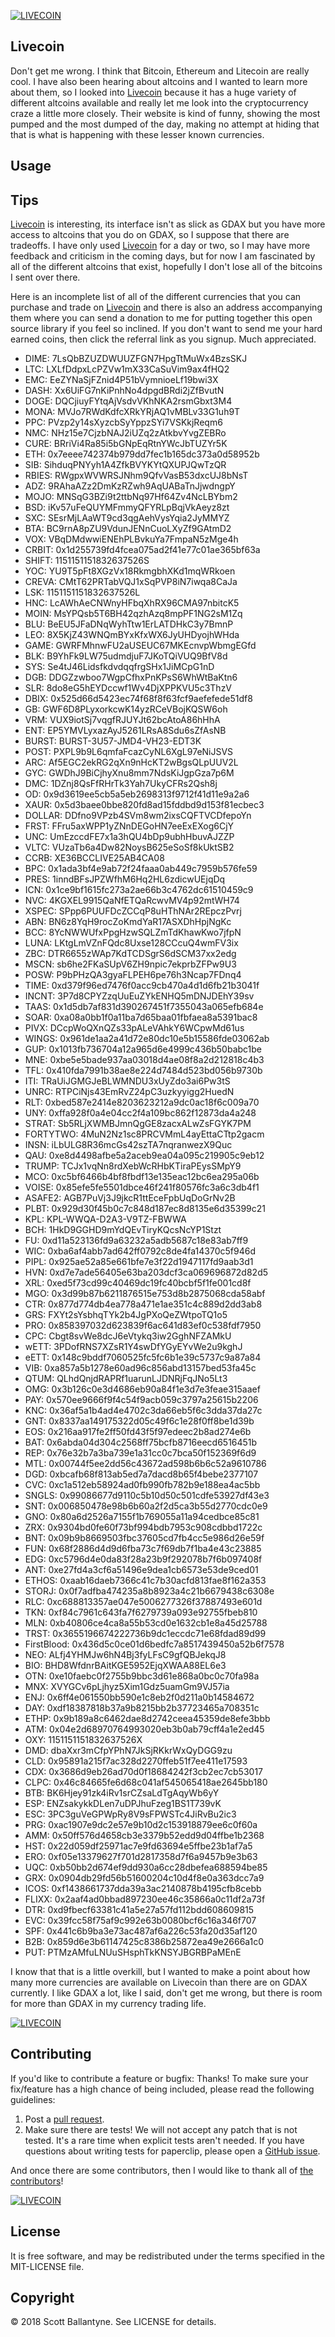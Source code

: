 [![LIVECOIN](https://github.com/ballantyne/livecoin/blob/master/images/affiliate.gif?raw=true)](https://livecoin.net/?from=Livecoin-ybRDrafb)

Livecoin
------------


Don't get me wrong.  I think that Bitcoin, Ethereum and Litecoin are really cool.  I have also been hearing about altcoins and I wanted to learn more about them, so I looked into [Livecoin](https://livecoin.net/?from=Livecoin-ybRDrafb) because it has a huge variety of different altcoins available and really let me look into the cryptocurrency craze a little more closely.  Their website is kind of funny, showing the most pumped and the most dumped of the day, making no attempt at hiding that that is what is happening with these lesser known currencies.  

Usage
------------


Tips
------------


[Livecoin](https://livecoin.net/?from=Livecoin-ybRDrafb) is interesting, its interface isn't as slick as GDAX but you have more access to altcoins that you do on GDAX, so I suppose that there are tradeoffs.  I have only used [Livecoin](https://livecoin.net/?from=Livecoin-ybRDrafb) for a day or two, so I may have more feedback and criticism in the coming days, but for now I am fascinated by all of the different altcoins that exist, hopefully I don't lose all of the bitcoins I sent over there. 

Here is an incomplete list of all of the different currencies that you can purchase and trade on [Livecoin](https://livecoin.net/?from=Livecoin-ybRDrafb) and there is also an address accompanying them where you can send a donation to me for putting together this open source library if you feel so inclined.  If you don't want to send me your hard earned coins, then click the referral link as you signup.  Much appreciated.


* DIME: 7LsQbBZUZDWUUZFGN7HpgTtMuWx4BzsSKJ
* LTC: LXLfDdpxLcPZVw1mX33CaSuVim9ax4fHQ2
* EMC: EeZYNaSjFZnid4P51bVymnioeLf19bwi3X
* DASH: Xx6UiFG7nKiPnhNo4dpgdBRdi2jZfBvutN
* DOGE: DQCjiuyFYtqAjVsdvVKhNKA2rsmGbxt3M4
* MONA: MVJo7RWdKdfcXRkYRjAQ1vMBLv33G1uh9T
* PPC: PVzp2y14sXyzcbSyYppzSYi7VSKkjReqm6
* NMC: NHz15e7CjzbNAJ2iUZq2zAtkbvYvgZEBRo
* CURE: BRriVi4Ra85i5bGNpEqRtnYWcJbTUZYr5K
* ETH: 0x7eeee742374b979dd7fec1b165dc373a0d58952b
* SIB: SihduqPNYyh1A4ZfkBVYKYtQXUPJQwTzQR
* RBIES: RWgpxWVWRSJNhm9QfvVasB53dxcUJ8bNsT
* ADZ: 9RAhaAZz2DmKzRZwh9AqUABaTnJjwdngpY
* MOJO: MNSqG3BZi9t2ttbNq97Hf64Zv4NcLBYbm2
* BSD: iKv57uFeQUYMFmmyQFYRLpBqjVkAeyz8zt
* SXC: SEsrMjLAaWT9cd3qgAehVysYqia2JyMMYZ
* BTA: BC9rnA8pZU9VdunJENnCuoLXyZf9GAtmD2
* VOX: VBqDMdwwiENEhPLBvkuYa7FmpaN5zMge4h
* CRBIT: 0x1d255739fd4fcea075ad2f41e77c01ae365bf63a
* SHIFT: 1151151151832637526S
* YOC: YU9T5pFt8XGzVx18RkmgbhXKd1mqWRkoen
* CREVA: CMtT62PRTabVQJ1xSqPVP8iN7iwqa8CaJa
* LSK: 1151151151832637526L
* HNC: LcAWhAeCNWnyHFbqXhRX96CMA97nbitcK5
* MOIN: MsYPQsb5T6BH42qzhAzq8mpPF1NG2sM1Zq
* BLU: BeEU5JFaDNqWyhTtw1ErLATDHkC3y7BmnP
* LEO: 8X5KjZ43WNQmBYxKfxWX6JyUHDyojhWHda
* GAME: GWRFMhnwFU2aUSEUC67MKEcnvpWbmgEGfd
* BLK: B9YhFk9LW75udmdjuF7JKoTQiVUQ9BfV8d
* SYS: Se4tJ46LidsfkdvdqqfrgSHx1JiMCpG1nD
* DGB: DDGZzwboo7WgpCfhxPnKPsS6WhWtBaKtn6
* SLR: 8do8eG5hEYDccwf1Wv4DjXPPKVU5c3ThzV
* DBIX: 0x525d66d5423ec74f68f8f63fcf9aefefede51df8
* GB: GWF6D8PLyxorkcwK14yzRCeVBojKQSW6oh
* VRM: VUX9iotSj7vqgfRJUYJt62bcAtoA86hHhA
* ENT: EP5YMVLyxazAyJ5261LRsA8Sdu6sZfAsNB
* BURST: BURST-3U57-JMD4-VH23-EDT3K
* POST: PXPL9b9L6qmfaFcazCyNL6XgL97eNiJSVS
* ARC: Af5EGC2ekRG2qXn9nHcKT2wBgsQLpUUV2L
* GYC: GWDhJ9BiCjhyXnu8mm7NdsKiJgpGza7p6M
* DMC: 1DZnj8QsFfRHrTk3Yah7UkyCFRs2Qsh8j
* OD: 0x9d3619ee5cb5a5eb2698313f9712f41d11e9a2a6
* XAUR: 0x5d3baee0bbe820fd8ad15fddbd9d153f81ecbec3
* DOLLAR: DDfno9VPzb4SVm8wm2ixsCQFTVCDfepoYn
* FRST: FFru5axWPP1yZNnDEGoHN7eeExEXog6CjY
* UNC: UmEzccdFE7x1a3hQU4bDp9ubhHbuvAJZZP
* VLTC: VUzaTb6a4Dw82NoysB625eSoSf8kUktSB2
* CCRB: XE36BCCLIVE25AB4CA08
* BPC: 0x1ada3bf4e9ab72f24faaa0ab449c7959b576fe59
* PRES: 1inndBFsJPZWfhM6Hq2HL6zdicwUEjqDq
* ICN: 0x1ce9bf1615fc273a2ae66b3c4762dc61510459c9
* NVC: 4KGXEL9915QaNfETQaRcwvMV4p92mtWH74
* XSPEC: SPpp6PUUFDcZCCqP8uHThNAr2REpczPvrj
* ABN: BN6z8YqH9rocZoKmdYaR17ASXDhHpjNgKc
* BCC: 8YcNWWUfxPpgHzwSQLZmTdKhawKwo7jfpN
* LUNA: LKtgLmVZnFQdc8Uxse128CCcuQ4wmFV3ix
* ZBC: DTR6655zWAp7KdTCDSgrS6dSCM37xx2edg
* MSCN: sb6he2FKaSUpV6ZH9npic7ekprbZFPw9U3
* POSW: P9bPHzQA3gyaFLPEH6pe76h3Ncap7FDnq4
* TIME: 0xd379f96ed7476f0acc9cb470a4d1d6fb21b3041f
* INCNT: 3P7d8CPYZzqUuEuZYkENHQ5mDNJDEhY39sv
* TAAS: 0x1d5db7af831d390267451f7355043a065efb684e
* SOAR: 0xa08a0bb1f0a11ba7d65baa01fbfaea8a5391bac8
* PIVX: DCcpWoQXnQZs33pALeVAhkY6WCpwMd61us
* WINGS: 0x961de1aa2a41d72e80dc10e5b15586fde03062ab
* GUP: 0x1013fb736704a12a965d6e4999c436b50babc1be
* MNE: 0xbe5e5bade937aa03018d4ae08f8a2d212818c4b3
* TFL: 0x410fda7991b38ae8e224d7484d523bd056b9730b
* ITI: TRaUiJGMGJeBLWMNDU3xUyZdo3ai6Pw3tS
* UNRC: RTPCiNjs43EmRvZ24pC3uzkyyigg2HuedN
* RLT: 0xbed587e2414e8203623212a9dc0ac18f6c009a70
* UNY: 0xffa928f0a4e04cc2f4a109bc862f12873da4a248
* STRAT: Sb5RLjXWMBJmnQgGE8zacxALwZsFGYK7PM
* FORTYTWO: 4MuN2Nz1sc8PRCVMmL4ayEttaCTtp2gacm
* INSN: iLbULG8R36mcGs42szTA7nqranwezX9Quc
* QAU: 0xe8d4498afbe5a2aceb9ea04a095c219905c9eb12
* TRUMP: TCJx1vqNn8rdXebWcRHbKTiraPEysSMpY9
* MCO: 0xc5bf6466b4bf8fbdf13e135eac12bc6ea295a06b
* VOISE: 0x85efe5fe5501dbce46f241f80576fc3a6c3db4f1
* ASAFE2: AGB7PuVj3J9jkcR1ttEceFpbUqDoGrNv2B
* PLBT: 0x929d30f45b0c7c848d187ec8d8135e6d35399c21
* KPL: KPL-WWQA-D2A3-V9TZ-FBWWA
* BCH: 1HkD9GGHD9mYdQEvTiryKQcsNcYP1Stzt
* FU: 0xd11a523136fd9a63232a5adb5687c18e83ab7ff9
* WIC: 0xba6af4abb7ad642ff0792c8de4fa14370c5f946d
* PIPL: 0x925ae52a85e661bfe7e3f22d1947117fd9aab3d1
* HVN: 0xd7e7ade56405e63ba203dcf3ca069696872d82d5
* XRL: 0xed5f73cd99c40469dc19fc40bcbf5f1fe001cd8f
* MGO: 0x3d99b87b6211876515e753d8b2875068cda58abf
* CTR: 0x877d774db4ea778a471e1ae351c4c889d2dd3ab8
* GRS: FXYt2sYsbhqTYk2b4JgPXoQeZWtpoTQ1o5
* PRO: 0x858397032d623839f6ac641d83ef0c538fdf7950
* CPC: Cbgt8svWe8dcJ6eVtykq3iw2GghNFZAMkU
* wETT: 3PDofRNS7XZsR1Y4swDfYGyEYvWe2u9kghJ
* eETT: 0x148c9bddf7060525fc5fc6b1e39c5737c9a87a84
* VIB: 0xa857a5b1278e60ad96c856abd13157bed53fa45c
* QTUM: QLhdQnjdRAPRf1uarunLJDNRjFqJNo5Lt3
* OMG: 0x3b126c0e3d4686eb90a84f1e3d7e3feae315aaef
* PAY: 0x570ee9666f9f4c54f9acb059c3797a25615b2206
* KNC: 0x36af5a1b4ad4e4702c3da66eb5f6c3dda37da27c
* GNT: 0x8337aa149175322d05c49f6c1e28f0ff8be1d39b
* EOS: 0x216aa917fe2ff50fd43f5f97edeec2b8ad274e6b
* BAT: 0x6abda04d304c2568ff75bcfb8716eecd6516451b
* REP: 0x76e32b7a3ba739e1a31cc0c7bca50f152369f6d9
* MTL: 0x00744f5ee2dd56c43672ad598b6b6c52a9610786
* DGD: 0xbcafb68f813ab5ed7a7dacd8b65f4bebe2377107
* CVC: 0xc1a512eb58924ad0fb990fb782b9e188ea4ac5bb
* SNGLS: 0x99086677d9110c5b10d50c501cdfe53927df43e3
* SNT: 0x006850478e98b6b60a2f2d5ca3b55d2770cdc0e9
* GNO: 0x80a6d2526a7155f1b769055a11a94cedbce85c81
* ZRX: 0x9304bd0fe60f73bf994bdb7953c908cdbbd1722c
* BNT: 0x09b9b8669503fbc37605cd7fb4cc5e986d26e59f
* FUN: 0x68f2886d4d9d6fba73c7f69db7f1ba4e43c23885
* EDG: 0xc5796d4e0da83f28a23b9f292078b7f6b097408f
* ANT: 0xe27fd4a3cf6a51496e9dea1cb6573e53de9ced01
* ETHOS: 0xaab16daeb7366c41c7b30acfd813fae8f162a353
* STORJ: 0x0f7adfba474235a8b8923a4c21b6679438c6308e
* RLC: 0xc688813357ae047e5006277326f37887493e601d
* TKN: 0xf84c7961c643fa7f6279739a093e92755fbeb810
* MLN: 0xb40806ce4ca8a55b53cd0e1632cb1e8a45d25788
* TRST: 0x3655196674222736b9dc1eccdc71e68fdad89d99
* FirstBlood: 0x436d5c0ce01d6bedfc7a8517439450a52b6f7578
* NEO: ALfj4YHMJw6hN4Bj3fyLFsC9gfQBJekqJ8
* BIO: BHD8WfdnrBAitKGE5952EjqXWAA88EL6e3
* OTN: 0xe10faebc0f2755b9bbc3d61e868a0bc0c70fa98a
* MNX: XVYGCv6pLjhyz5Xim1Gdz5uamGm9VJ57ia
* ENJ: 0x6ff4e061550bb590e1c8eb2f0d211a0b14584672
* DAY: 0xdf18387818b37a9b8215bb2b37723465a708351c
* ETHP: 0x9b189a8c6462dae8d2742ceea45359de8efe3bbb
* ATM: 0x04e2d68970764993020eb3b0ab79cff4a1e2ed45
* OXY: 1151151151832637526X
* DMD: dbaXxr3mCfpYPhN7JkSjRKkrWxQyDGG9zu
* CLD: 0x95891a215f7ac328d2270ffeb51f7ee411e17593
* CDX: 0x3686d9eb26ad70d0f18684242f3cb2ec7cb53017
* CLPC: 0x46c84665fe6d68c041af545065418ae2645bb180
* BTB: BK6Hjey91zk4iRv1srCZsaLdTgAqyWb6yY
* ESP: ENZsakykkDLen7uDPJhuFzeg1BS1T739vK
* ESC: 3PC3guVeGPWpRy8V9sFPWSTc4JiRvBu2ic3
* PRG: 0xac1907e9dc2e57e9b10d2c153918879ee6c0f60a
* AMM: 0x50ff576d4658cb3e3379b52edd9d04ffbe1b2368
* HST: 0x22d059df25971ac7e9fd63694e5ffbe23b1af7a5
* ERO: 0xf05e13379627f701d2817358d7f6a9457b9e3b63
* UQC: 0xb50bb2d674ef9dd930a6cc28dbefea688594be85
* GRX: 0x0904db29fd56b51600204c10d4f8e0a363dcc7a9
* ICOS: 0xf1438661737dda39a3ac2140878b4195cfb8cebb
* FLIXX: 0x2aaf4ad0bbad897230ee46c35866a0c11df2a73f
* DTR: 0xd9fbecf63381c41a5e27a57fd112bdd608609815
* EVC: 0x39fcc58f75af9c992e63b0080bcf6c16a346f707
* SPF: 0x441c6b9ba3e73ac487af6a226c53fa20d35af120
* B2B: 0x859d6e3b61147425c8386b25872ea49e2666a1c0
* PUT: PTMzAMfuLNUuSHsphTkKNSYJBGRBPaMEnE


I know that that is a little overkill, but I wanted to make a point about how many more currencies are available on Livecoin than there are on GDAX currently.  I like GDAX a lot, like I said, don't get me wrong, but there is room for more than GDAX in my currency trading life.   

[![LIVECOIN](https://github.com/ballantyne/livecoin/blob/master/images/affiliate.gif?raw=true)](https://livecoin.net/?from=Livecoin-ybRDrafb)

Contributing
------------

If you'd like to contribute a feature or bugfix: Thanks! To make sure your fix/feature has a high chance of being included, please read the following guidelines:

1. Post a [pull request](https://github.com/ballantyne/livecoin/compare/).
2. Make sure there are tests! We will not accept any patch that is not tested.
   It's a rare time when explicit tests aren't needed. If you have questions
   about writing tests for paperclip, please open a
   [GitHub issue](https://github.com/ballantyne/livecoin/issues/new).


And once there are some contributors, then I would like to thank all of [the contributors](https://github.com/ballantyne/livecoin/graphs/contributors)!

[![LIVECOIN](https://github.com/ballantyne/livecoin/blob/master/images/affiliate.gif?raw=true)](https://livecoin.net/?from=Livecoin-ybRDrafb)


License
-------

It is free software, and may be redistributed under the terms specified in the MIT-LICENSE file.

Copyright
-------
© 2018 Scott Ballantyne. See LICENSE for details.

